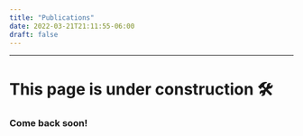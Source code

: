 ```yaml
---
title: "Publications"
date: 2022-03-21T21:11:55-06:00
draft: false
---
```


___
# This page is under construction :hammer_and_wrench:

### Come back soon!
